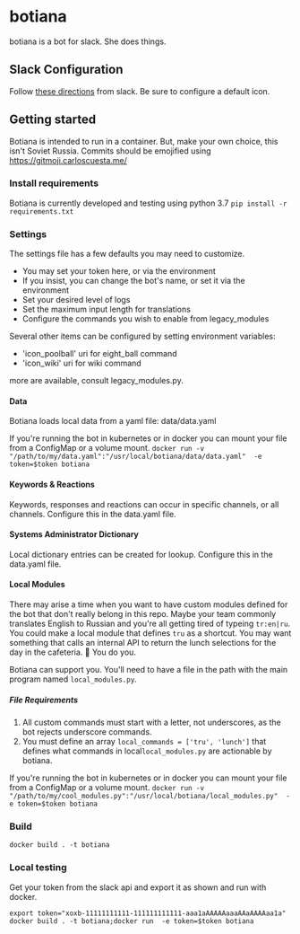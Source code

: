 # botiana
botiana is a bot for slack. She does things. 

## Slack Configuration
Follow [these directions](https://slack.com/help/articles/115005265703-create-a-bot-for-your-workspace) from slack. Be sure to configure a default icon.

## Getting started
Botiana is intended to run in a container. But, make your own choice, this isn't Soviet Russia.
Commits should be emojified using https://gitmoji.carloscuesta.me/ 

### Install requirements
Botiana is currently developed and testing using python 3.7
`pip install -r requirements.txt`

### Settings
The settings file has a few defaults you may need to customize. 
 - You may set your token here, or via the environment
 - If you insist, you can change the bot's name, or set it via the environment
 - Set your desired level of logs
 - Set the maximum input length for translations
 - Configure the commands you wish to enable from legacy_modules
 
Several other items can be configured by setting environment variables:
 - 'icon_poolball' uri for eight_ball command
 - 'icon_wiki'     uri for wiki command

more are available, consult legacy_modules.py.

#### Data
Botiana loads local data from a yaml file: data/data.yaml

If you're running the bot in kubernetes or in docker you can mount your file from a ConfigMap or a volume mount.
`docker run -v "/path/to/my/data.yaml":"/usr/local/botiana/data/data.yaml"  -e token=$token botiana`

#### Keywords & Reactions
Keywords, responses and reactions can occur in specific channels, or all channels. Configure this in the data.yaml file.

#### Systems Administrator Dictionary
Local dictionary entries can be created for lookup. Configure this in the data.yaml file.

#### Local Modules
There may arise a time when you want to have custom modules defined for the bot that don't really belong in this repo. Maybe your team commonly translates English to Russian and you're all getting tired of typeing `tr:en|ru`. You could make a local module that defines `tru` as a shortcut. You may want something that calls an internal API to return the lunch selections for the day in the cafeteria. :shrug: You do you. 

Botiana can support you. You'll need to have a file in the path with the main program named `local_modules.py`. 

##### File Requirements
1. All custom commands must start with a letter, not underscores, as the bot rejects underscore commands.
1. You must define an array  `local_commands = ['tru', 'lunch']` that defines what commands in local`local_modules.py` are actionable by botiana. 

If you're running the bot in kubernetes or in docker you can mount your file from a ConfigMap or a volume mount.
`docker run -v "/path/to/my/cool_modules.py":"/usr/local/botiana/local_modules.py"  -e token=$token botiana`

### Build
`docker build . -t botiana`

### Local testing
Get your token from the slack api and export it as shown and run with docker.
```
export token="xoxb-11111111111-111111111111-aaa1aAAAAAaaaAAaAAAAaa1a"
docker build . -t botiana;docker run  -e token=$token botiana
```
